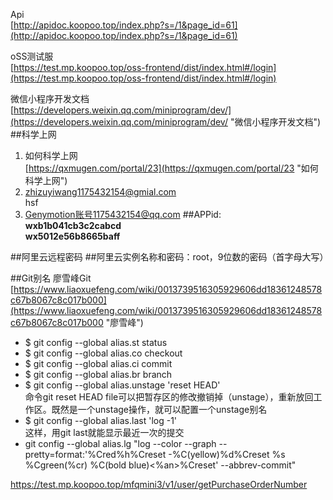 Api<br>
[http://apidoc.koopoo.top/index.php?s=/1&page_id=61](http://apidoc.koopoo.top/index.php?s=/1&page_id=61)


oSS测试服<br>[https://test.mp.koopoo.top/oss-frontend/dist/index.html#/login](https://test.mp.koopoo.top/oss-frontend/dist/index.html#/login)

微信小程序开发文档<br>[https://developers.weixin.qq.com/miniprogram/dev/](https://developers.weixin.qq.com/miniprogram/dev/ "微信小程序开发文档")
##科学上网
1. 如何科学上网<br>[https://qxmugen.com/portal/23](https://qxmugen.com/portal/23 "如何科学上网")
2. zhizuyiwang1175432154@gmial.com<br>hsf
3. Genymotion账号1175432154@qq.com
##APPid:<br>
**wxb1b041cb3c2cabcd<br>
wx5012e56b8665baff**

##阿里云远程密码
##阿里云实例名称和密码：root，9位数的密码（首字母大写）

##Git别名
廖雪峰Git<br>[https://www.liaoxuefeng.com/wiki/0013739516305929606dd18361248578c67b8067c8c017b000](https://www.liaoxuefeng.com/wiki/0013739516305929606dd18361248578c67b8067c8c017b000 "廖雪峰")

- $ git config --global alias.st status
- $ git config --global alias.co checkout
- $ git config --global alias.ci commit
- $ git config --global alias.br branch
- $ git config --global alias.unstage 'reset HEAD'<br>命令git reset HEAD file可以把暂存区的修改撤销掉（unstage），重新放回工作区。既然是一个unstage操作，就可以配置一个unstage别名
- $ git config --global alias.last 'log -1'<br>这样，用git last就能显示最近一次的提交
- git config --global alias.lg "log --color --graph --pretty=format:'%Cred%h%Creset -%C(yellow)%d%Creset %s %Cgreen(%cr) %C(bold blue)<%an>%Creset' --abbrev-commit"





https://test.mp.koopoo.top/mfqmini3/v1/user/getPurchaseOrderNumber


